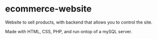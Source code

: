 # ecommerce-website
Website to sell products, with backend that allows you to control the site.

Made with HTML, CSS, PHP, and run ontop of a mySQL server.

